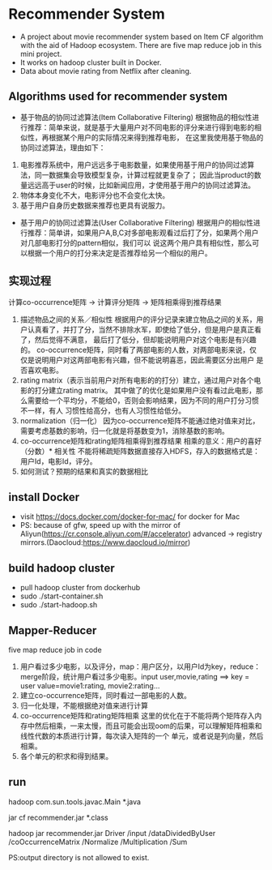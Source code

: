 # Recommender System
- A project about movie recommender system based on Item CF algorithm with the aid of Hadoop ecosystem.
There are five map reduce job in this mini project.
- It works on hadoop cluster built in Docker.
- Data about movie rating from Netflix after cleaning.
## Algorithms used for recommender system
- 基于物品的协同过滤算法(Item Collaborative Filtering)
根据物品的相似性进行推荐：简单来说，就是基于大量用户对不同电影的评分来进行得到电影的相似性，再根据某个用户的实际情况来得到推荐电影，
在这里我使用基于物品的协同过滤算法，理由如下：
1. 电影推荐系统中，用户远远多于电影数量，如果使用基于用户的协同过滤算法，同一数据集会导致模型复杂，计算过程就更复杂了；
因此当product的数量远远高于user的时候，比如新闻应用，才使用基于用户的协同过滤算法。
2. 物体本身变化不大，电影评分也不会变化太快。
3. 基于用户自身历史数据来推荐也更具有说服力。
- 基于用户的协同过滤算法(User Collaborative Filtering)
根据用户的相似性进行推荐：简单讲，如果用户A,B,C对多部电影观看过后打了分，如果两个用户对几部电影打分的pattern相似，我们可以
说这两个用户具有相似性，那么可以根据一个用户的打分来决定是否推荐给另一个相似的用户。
## 实现过程
计算co-occurrence矩阵 -> 计算评分矩阵 -> 矩阵相乘得到推荐结果
1. 描述物品之间的关系／相似性
根据用户的评分记录来建立物品之间的关系，用户认真看了，并打了分，当然不排除水军，即使给了低分，但是用户是真正看了，然后觉得不满意，
最后打了低分，但却能说明用户对这个电影是有兴趣的。
co-occurrence矩阵，同时看了两部电影的人数，对两部电影来说，仅仅是说明用户对这两部电影有兴趣，但不能说明喜恶，因此需要区分出用户
是否喜欢电影。
2. rating matrix（表示当前用户对所有电影的的打分）建立，通过用户对各个电影的打分建立rating matrix。
其中做了的优化是如果用户没有看过此电影，那么需要给一个平均分，不能给0，否则会影响结果，因为不同的用户打分习惯不一样，有人
习惯性给高分，也有人习惯性给低分。
3. normalization（归一化）
因为co-occurrence矩阵不能通过绝对值来对比，需要考虑基数的影响，归一化就是将基数变为1，消除基数的影响。
4. co-occurrence矩阵和rating矩阵相乘得到推荐结果
相乘的意义：用户的喜好（分数）* 相关性 
不能将稀疏矩阵数据直接存入HDFS，存入的数据格式是：用户Id，电影Id，评分。
5. 如何测试？预期的结果和真实的数据相比
## install Docker
- visit https://docs.docker.com/docker-for-mac/ for docker for Mac
- PS: because of gfw, speed up with the mirror of Aliyun(https://cr.console.aliyun.com/#/accelerator) 
advanced → registry mirrors.(Daocloud:https://www.daocloud.io/mirror)
## build hadoop cluster
- pull hadoop cluster from dockerhub
- sudo ./start-container.sh
- sudo ./start-hadoop.sh
## Mapper-Reducer
five map reduce job in code
1. 用户看过多少电影，以及评分，map：用户区分，以用户Id为key，reduce：merge阶段，统计用户看过多少电影。input user,movie,rating ==> key = user value=movie1:rating, movie2:rating...
2. 建立co-occurrence矩阵，同时看过一部电影的人数。
3. 归一化处理，不能根据绝对值来进行计算
4. co-occurrence矩阵和rating矩阵相乘
这里的优化在于不能将两个矩阵存入内存中然后相乘，一来太慢，而且可能会出现oom的后果，可以理解矩阵相乘和线性代数的本质进行计算，每次读入矩阵的一个
单元，或者说是列向量，然后相乘。
5. 各个单元的积求和得到结果。
## run
hadoop com.sun.tools.javac.Main *.java

jar cf recommender.jar *.class

hadoop jar recommender.jar Driver /input /dataDividedByUser /coOccurrenceMatrix /Normalize /Multiplication /Sum

PS:output directory is not allowed to exist. 